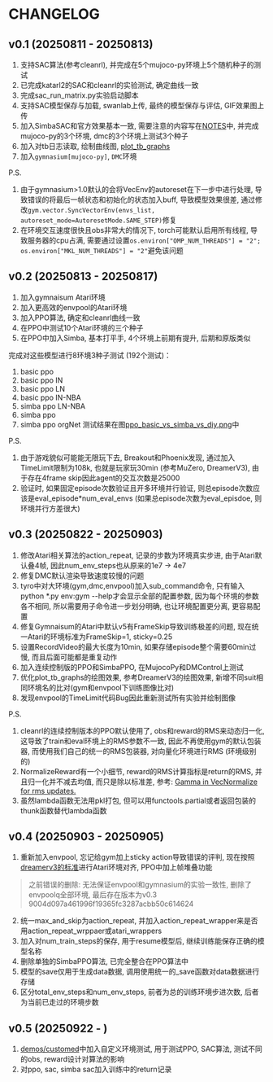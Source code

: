 # CHANGELOG
## v0.1 (20250811 - 20250813)
1. 支持SAC算法(参考cleanrl), 并完成在5个mujoco-py环境上5个随机种子的测试
2. 已完成katarl2的SAC和cleanrl的实验测试, 确定曲线一致
3. 完成sac_run_matrix.py实验启动脚本
4. 支持SAC模型保存与加载, swanlab上传, 最终的模型保存与评估, GIF效果图上传
5. 加入SimbaSAC和官方效果基本一致, 需要注意的内容写在[NOTES](./NOTES.md)中, 并完成mujoco-py的3个环境, dmc的3个环境上测试3个种子
6. 加入对tb日志读取, 绘制曲线图, [plot_tb_graphs](./demos/common/plot_tb_graphs.py)
7. 加入`gymnasium[mujoco-py]`, `DMC`环境

P.S.
1. 由于gymnasium>1.0默认的会将VecEnv的autoreset在下一步中进行处理, 导致错误的将最后一帧状态和初始化的状态加入buff, 导致模型效果很差, 通过修改`gym.vector.SyncVectorEnv(envs_list, autoreset_mode=AutoresetMode.SAME_STEP)`修复
2. 在环境交互速度很快且obs非常大的情况下, torch可能默认启用所有线程, 导致服务器的cpu占满, 需要通过设置`os.environ["OMP_NUM_THREADS"] = "2"; os.environ["MKL_NUM_THREADS"] = "2"`避免该问题

## v0.2 (20250813 - 20250817)
1. 加入gymnaisum Atari环境
2. 加入更高效的envpool的Atari环境
3. 加入PPO算法, 确定和cleanrl曲线一致
4. 在PPO中测试10个Atari环境的三个种子
5. 在PPO中加入Simba, 基本打平手, 4个环境上前期有提升, 后期和原版类似

完成对这些模型进行8环境3种子测试 (192个测试)：
1. basic ppo
2. basic ppo IN
3. basic ppo LN
4. basic ppo IN-NBA
5. simba ppo LN-NBA
6. simba ppo
7. simba ppo orgNet
测试结果在图[ppo_basic_vs_simba_vs_diy.png](./assets/ppo_basic_vs_simba_vs_diy.png)中

P.S.
1. 由于游戏貌似可能能无限玩下去, Breakout和Phoenix发现, 通过加入TimeLimit限制为108k, 也就是玩家玩30min (参考MuZero, DreamerV3), 由于存在4frame skip因此agent的交互次数是25000
2. 验证时, 如果固定episode次数验证且开多环境并行验证, 则总episode次数应该是eval_episode*num_eval_envs (如果总episode次数为eval_episdoe, 则环境并行方差很大)

## v0.3 (20250822 - 20250903)
1. 修改Atari相关算法的action_repeat, 记录的步数为环境真实步进, 由于Atari默认叠4帧, 因此num_env_steps也从原来的1e7 -> 4e7
2. 修复DMC默认渲染导致速度较慢的问题
3. tyro中对大环境(gym,dmc,envpool)加入sub_command命令, 只有输入python *.py env:gym --help才会显示全部的配置参数, 因为每个环境的参数各不相同, 所以需要用子命令进一步划分明确, 也让环境配置更分离, 更容易配置
4. 修复Gymnaisum的Atari中默认v5有FrameSkip导致训练极差的问题, 现在统一Atari的环境标准为FrameSkip=1, sticky=0.25
5. 设置RecordVideo的最大长度为10min, 如果存储episode整个需要60min过慢, 而且后面可能都是重复动作
6. 加入连续控制版的PPO和SimbaPPO, 在MujocoPy和DMControl上测试
7. 优化plot_tb_graphs的绘图效果, 参考DreamerV3的绘图效果, 新增不同suit相同环境名的比对(gym和envpool下训练图像比对)
8. 发现envpool的TimeLimit代码Bug因此重新测试所有实验并绘制图像

P.S.
1. cleanrl的连续控制版本的PPO默认使用了, obs和reward的RMS来动态归一化, 这导致了train和eval环境上的RMS参数不一致, 因此不再使用gym的默认包装器, 而使用我们自己的统一的RMS包装器, 对向量化环境进行RMS (环境级别的)
2. NormalizeReward有一个小细节, reward的RMS计算指标是return的RMS, 并且归一化并不减去均值, 而只是除以标准差, 参考: [Gamma in VecNormalize for rms updates.](https://github.com/openai/baselines/issues/538)
3. 虽然lambda函数无法用pkl打包, 但可以用functools.partial或者返回包装的thunk函数替代lambda函数


## v0.4 (20250903 - 20250905)
1. 重新加入envpool, 忘记给gym加上sticky action导致错误的评判, 现在按照[dreamerv3的标准](https://github.com/danijar/dreamerv3/blob/main/embodied/envs/atari.py)进行Atari环境对齐, PPO中加上帧堆叠功能
> 之前错误的删除: 无法保证envpool和gymnasium的实验一致性, 删除了envpoolq全部环境, 最后存在版本为v0.3 9004d097a461996f19365fc3287acbb50c614624
2. 统一max_and_skip为action_repeat, 并加入action_repeat_wrapper来是否用action_repeat_wrppaer或atari_wrappers
3. 加入对num_train_steps的保存, 用于resume模型后, 继续训练能保存正确的模型名称
4. 删除单独的SimbaPPO算法, 已完全整合在PPO算法中
5. 模型的save仅用于生成data数据, 调用使用统一的_save函数对data数据进行存储
6. 区分total_env_steps和num_env_steps, 前者为总的训练环境步进次数, 后者为当前已走过的环境步数

## v0.5 (20250922 - )
1. [demos/customed](demos/customed)中加入自定义环境测试, 用于测试PPO, SAC算法, 测试不同的obs, reward设计对算法的影响
2. 对ppo, sac, simba sac加入训练中的return记录
